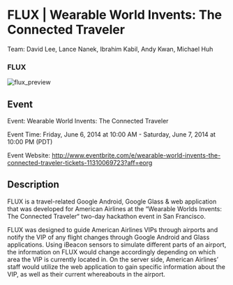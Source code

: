 FLUX | Wearable World Invents: The Connected Traveler
==================

Team: David Lee, Lance Nanek, Ibrahim Kabil, Andy Kwan, Michael Huh

### FLUX
![flux_preview](https://cloud.githubusercontent.com/assets/1645482/15846138/26f2c312-2c2f-11e6-8c97-63b5e18fec83.gif)

## Event

Event: Wearable World Invents: The Connected Traveler

Event Time: Friday, June 6, 2014 at 10:00 AM - Saturday, June 7, 2014 at 10:00 PM (PDT)

Event Website: http://www.eventbrite.com/e/wearable-world-invents-the-connected-traveler-tickets-11310069723?aff=eorg

## Description

FLUX is a travel-related Google Android, Google Glass & web application that was developed for American Airlines at the “Wearable Worlds Invents: The Connected Traveler“ two-day hackathon event in San Francisco. 

FLUX was designed to guide American Airlines VIPs through airports and notify the VIP of any flight changes through Google Android and Glass applications. Using iBeacon sensors to simulate different parts of an airport, the information on FLUX would change accordingly depending on which area the VIP is currently located in. On the server side, American Airlines’ staff would utilize the web application to gain specific information about the VIP, as well as their current whereabouts in the airport. 
